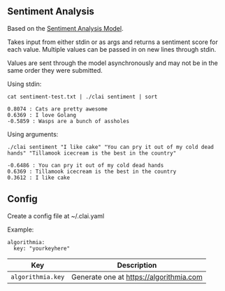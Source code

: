 

## Sentiment Analysis
Based on the [Sentiment Analysis Model](https://algorithmia.com/algorithms/nlp/SentimentAnalysis).

Takes input from either stdin or as args and returns a sentiment score for each value.  Multiple values can be passed in on new lines through stdin.

Values are sent through the model asynchronously and may not be in the same order they were submitted. 

Using stdin:
```
cat sentiment-test.txt | ./clai sentiment | sort
```
```
0.8074 : Cats are pretty awesome
0.6369 : I love Golang
-0.5859 : Wasps are a bunch of assholes
```

Using arguments:
```
./clai sentiment "I like cake" "You can pry it out of my cold dead hands" "Tillamook icecream is the best in the country"
```
```
-0.6486 : You can pry it out of my cold dead hands
0.6369 : Tillamook icecream is the best in the country
0.3612 : I like cake
```




## Config

Create a config file at ~/.clai.yaml

Example:
```
algorithmia:
  key: "yourkeyhere"

```

| Key | Description |
| --- | --- |
| `algorithmia.key` | Generate one at https://algorithmia.com | 
